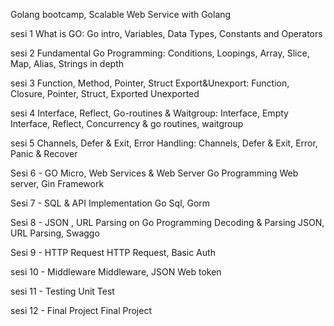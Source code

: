 Golang bootcamp, Scalable Web Service with Golang

sesi 1 What is GO:
Go intro, Variables, Data Types, Constants and Operators

sesi 2 Fundamental Go Programming:
Conditions, Loopings, Array, Slice, Map, Alias, Strings in depth

sesi 3 Function, Method, Pointer, Struct Export&Unexport:
Function, Closure, Pointer, Struct, Exported Unexported

sesi 4 Interface, Reflect, Go-routines & Waitgroup:
Interface, Empty Interface, Reflect, Concurrency & go routines, waitgroup

sesi 5 Channels, Defer & Exit, Error Handling:
Channels, Defer & Exit, Error, Panic & Recover

Sesi 6 - GO Micro, Web Services & Web Server Go Programming
Web server, Gin Framework

Sesi 7 - SQL & API Implementation
Go Sql, Gorm

Sesi 8 - JSON , URL Parsing on Go Programming
Decoding & Parsing JSON, URL Parsing, Swaggo

Sesi 9 - HTTP Request
HTTP Request, Basic Auth

sesi 10 - Middleware
Middleware, JSON Web token

sesi 11 - Testing
Unit Test

sesi 12 - Final Project
Final Project